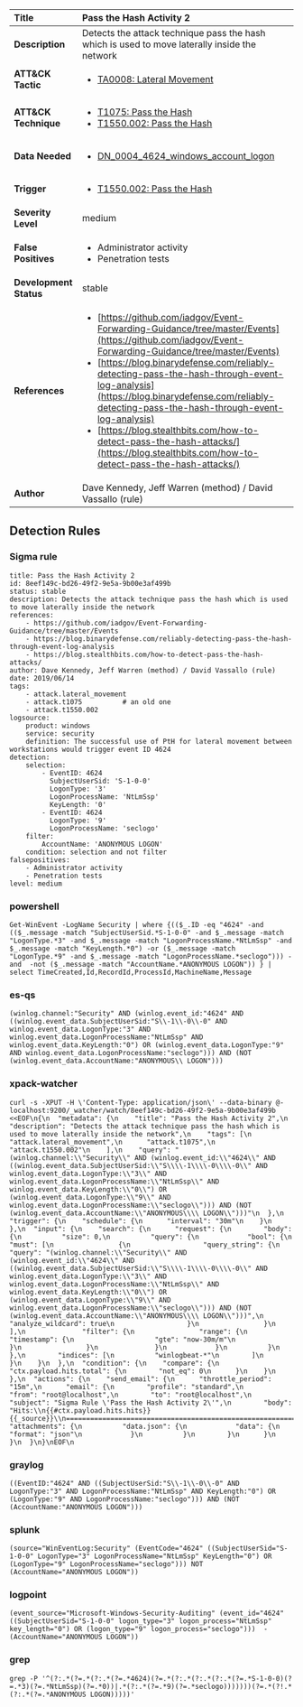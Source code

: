 | Title                    | Pass the Hash Activity 2       |
|:-------------------------|:------------------|
| **Description**          | Detects the attack technique pass the hash which is used to move laterally inside the network |
| **ATT&amp;CK Tactic**    |  <ul><li>[TA0008: Lateral Movement](https://attack.mitre.org/tactics/TA0008)</li></ul>  |
| **ATT&amp;CK Technique** | <ul><li>[T1075: Pass the Hash](https://attack.mitre.org/techniques/T1075)</li><li>[T1550.002: Pass the Hash](https://attack.mitre.org/techniques/T1550/002)</li></ul>  |
| **Data Needed**          | <ul><li>[DN_0004_4624_windows_account_logon](../Data_Needed/DN_0004_4624_windows_account_logon.md)</li></ul>  |
| **Trigger**              | <ul><li>[T1550.002: Pass the Hash](../Triggers/T1550.002.md)</li></ul>  |
| **Severity Level**       | medium |
| **False Positives**      | <ul><li>Administrator activity</li><li>Penetration tests</li></ul>  |
| **Development Status**   | stable |
| **References**           | <ul><li>[https://github.com/iadgov/Event-Forwarding-Guidance/tree/master/Events](https://github.com/iadgov/Event-Forwarding-Guidance/tree/master/Events)</li><li>[https://blog.binarydefense.com/reliably-detecting-pass-the-hash-through-event-log-analysis](https://blog.binarydefense.com/reliably-detecting-pass-the-hash-through-event-log-analysis)</li><li>[https://blog.stealthbits.com/how-to-detect-pass-the-hash-attacks/](https://blog.stealthbits.com/how-to-detect-pass-the-hash-attacks/)</li></ul>  |
| **Author**               | Dave Kennedy, Jeff Warren (method) / David Vassallo (rule) |


## Detection Rules

### Sigma rule

```
title: Pass the Hash Activity 2
id: 8eef149c-bd26-49f2-9e5a-9b00e3af499b
status: stable
description: Detects the attack technique pass the hash which is used to move laterally inside the network
references:
    - https://github.com/iadgov/Event-Forwarding-Guidance/tree/master/Events
    - https://blog.binarydefense.com/reliably-detecting-pass-the-hash-through-event-log-analysis
    - https://blog.stealthbits.com/how-to-detect-pass-the-hash-attacks/
author: Dave Kennedy, Jeff Warren (method) / David Vassallo (rule)
date: 2019/06/14
tags:
    - attack.lateral_movement
    - attack.t1075          # an old one
    - attack.t1550.002
logsource:
    product: windows
    service: security
    definition: The successful use of PtH for lateral movement between workstations would trigger event ID 4624
detection:
    selection:
        - EventID: 4624
          SubjectUserSid: 'S-1-0-0'
          LogonType: '3'
          LogonProcessName: 'NtLmSsp'
          KeyLength: '0'
        - EventID: 4624
          LogonType: '9'
          LogonProcessName: 'seclogo'
    filter:
        AccountName: 'ANONYMOUS LOGON'
    condition: selection and not filter
falsepositives:
    - Administrator activity
    - Penetration tests
level: medium

```





### powershell
    
```
Get-WinEvent -LogName Security | where {(($_.ID -eq "4624" -and (($_.message -match "SubjectUserSid.*S-1-0-0" -and $_.message -match "LogonType.*3" -and $_.message -match "LogonProcessName.*NtLmSsp" -and $_.message -match "KeyLength.*0") -or ($_.message -match "LogonType.*9" -and $_.message -match "LogonProcessName.*seclogo"))) -and  -not ($_.message -match "AccountName.*ANONYMOUS LOGON")) } | select TimeCreated,Id,RecordId,ProcessId,MachineName,Message
```


### es-qs
    
```
(winlog.channel:"Security" AND (winlog.event_id:"4624" AND ((winlog.event_data.SubjectUserSid:"S\\-1\\-0\\-0" AND winlog.event_data.LogonType:"3" AND winlog.event_data.LogonProcessName:"NtLmSsp" AND winlog.event_data.KeyLength:"0") OR (winlog.event_data.LogonType:"9" AND winlog.event_data.LogonProcessName:"seclogo"))) AND (NOT (winlog.event_data.AccountName:"ANONYMOUS\\ LOGON")))
```


### xpack-watcher
    
```
curl -s -XPUT -H \'Content-Type: application/json\' --data-binary @- localhost:9200/_watcher/watch/8eef149c-bd26-49f2-9e5a-9b00e3af499b <<EOF\n{\n  "metadata": {\n    "title": "Pass the Hash Activity 2",\n    "description": "Detects the attack technique pass the hash which is used to move laterally inside the network",\n    "tags": [\n      "attack.lateral_movement",\n      "attack.t1075",\n      "attack.t1550.002"\n    ],\n    "query": "(winlog.channel:\\"Security\\" AND (winlog.event_id:\\"4624\\" AND ((winlog.event_data.SubjectUserSid:\\"S\\\\-1\\\\-0\\\\-0\\" AND winlog.event_data.LogonType:\\"3\\" AND winlog.event_data.LogonProcessName:\\"NtLmSsp\\" AND winlog.event_data.KeyLength:\\"0\\") OR (winlog.event_data.LogonType:\\"9\\" AND winlog.event_data.LogonProcessName:\\"seclogo\\"))) AND (NOT (winlog.event_data.AccountName:\\"ANONYMOUS\\\\ LOGON\\")))"\n  },\n  "trigger": {\n    "schedule": {\n      "interval": "30m"\n    }\n  },\n  "input": {\n    "search": {\n      "request": {\n        "body": {\n          "size": 0,\n          "query": {\n            "bool": {\n              "must": [\n                {\n                  "query_string": {\n                    "query": "(winlog.channel:\\"Security\\" AND (winlog.event_id:\\"4624\\" AND ((winlog.event_data.SubjectUserSid:\\"S\\\\-1\\\\-0\\\\-0\\" AND winlog.event_data.LogonType:\\"3\\" AND winlog.event_data.LogonProcessName:\\"NtLmSsp\\" AND winlog.event_data.KeyLength:\\"0\\") OR (winlog.event_data.LogonType:\\"9\\" AND winlog.event_data.LogonProcessName:\\"seclogo\\"))) AND (NOT (winlog.event_data.AccountName:\\"ANONYMOUS\\\\ LOGON\\")))",\n                    "analyze_wildcard": true\n                  }\n                }\n              ],\n              "filter": {\n                "range": {\n                  "timestamp": {\n                    "gte": "now-30m/m"\n                  }\n                }\n              }\n            }\n          }\n        },\n        "indices": [\n          "winlogbeat-*"\n        ]\n      }\n    }\n  },\n  "condition": {\n    "compare": {\n      "ctx.payload.hits.total": {\n        "not_eq": 0\n      }\n    }\n  },\n  "actions": {\n    "send_email": {\n      "throttle_period": "15m",\n      "email": {\n        "profile": "standard",\n        "from": "root@localhost",\n        "to": "root@localhost",\n        "subject": "Sigma Rule \'Pass the Hash Activity 2\'",\n        "body": "Hits:\\n{{#ctx.payload.hits.hits}}{{_source}}\\n================================================================================\\n{{/ctx.payload.hits.hits}}",\n        "attachments": {\n          "data.json": {\n            "data": {\n              "format": "json"\n            }\n          }\n        }\n      }\n    }\n  }\n}\nEOF\n
```


### graylog
    
```
((EventID:"4624" AND ((SubjectUserSid:"S\\-1\\-0\\-0" AND LogonType:"3" AND LogonProcessName:"NtLmSsp" AND KeyLength:"0") OR (LogonType:"9" AND LogonProcessName:"seclogo"))) AND (NOT (AccountName:"ANONYMOUS LOGON")))
```


### splunk
    
```
(source="WinEventLog:Security" (EventCode="4624" ((SubjectUserSid="S-1-0-0" LogonType="3" LogonProcessName="NtLmSsp" KeyLength="0") OR (LogonType="9" LogonProcessName="seclogo"))) NOT (AccountName="ANONYMOUS LOGON"))
```


### logpoint
    
```
(event_source="Microsoft-Windows-Security-Auditing" (event_id="4624" ((SubjectUserSid="S-1-0-0" logon_type="3" logon_process="NtLmSsp" key_length="0") OR (logon_type="9" logon_process="seclogo")))  -(AccountName="ANONYMOUS LOGON"))
```


### grep
    
```
grep -P '^(?:.*(?=.*(?:.*(?=.*4624)(?=.*(?:.*(?:.*(?:.*(?=.*S-1-0-0)(?=.*3)(?=.*NtLmSsp)(?=.*0))|.*(?:.*(?=.*9)(?=.*seclogo)))))))(?=.*(?!.*(?:.*(?=.*ANONYMOUS LOGON)))))'
```



